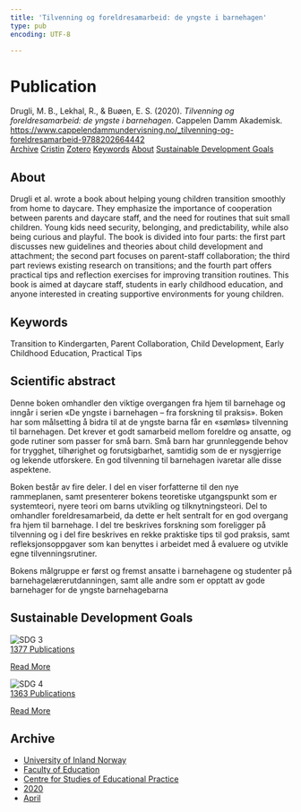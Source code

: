 ```yaml
---
title: 'Tilvenning og foreldresamarbeid: de yngste i barnehagen'
type: pub
encoding: UTF-8

---
```

<h1>Publication</h1>
<article id="csl-bib-container-4FLE74QT" class="csl-bib-container">
  <div class="csl-bib-body"> <div class="csl-entry">Drugli, M. B., Lekhal, R., &#38; Buøen, E. S. (2020). <i>Tilvenning og foreldresamarbeid: de yngste i barnehagen</i>. Cappelen Damm Akademisk. <a href="https://www.cappelendammundervisning.no/_tilvenning-og-foreldresamarbeid-9788202664442">https://www.cappelendammundervisning.no/_tilvenning-og-foreldresamarbeid-9788202664442</a></div> </div>
  <div class="csl-bib-buttons">
    <a href="#taxonomy-article-4FLE74QT" alt="archive" class="csl-bib-button">Archive</a>
    <a href="https://app.cristin.no/results/show.jsf?id=1808071" alt="Cristin" class="csl-bib-button">Cristin</a>
    <a href="http://zotero.org/groups/5881554/items/4FLE74QT" alt="Zotero" class="csl-bib-button">Zotero</a>
    <a href="#keywords-article-4FLE74QT" alt="keywords" class="csl-bib-button">Keywords</a>
    <a href="#about-article-4FLE74QT" alt="about_pub" class="csl-bib-button">About</a>
    <a href="#sdg-article-4FLE74QT" alt="sdg" class="csl-bib-button">Sustainable Development Goals</a>
  </div>
  <div id="csl-bib-meta-container-4FLE74QT"></div>
</article>
<div id="csl-bib-meta-4FLE74QT" class="csl-bib-meta">
  <article id="about-article-4FLE74QT" class="about_pub-article">
    <h1>About</h1>
    Drugli et al. wrote a book about helping young children transition smoothly from home to daycare. They emphasize the importance of cooperation between parents and daycare staff, and the need for routines that suit small children. Young kids need security, belonging, and predictability, while also being curious and playful. The book is divided into four parts: the first part discusses new guidelines and theories about child development and attachment; the second part focuses on parent-staff collaboration; the third part reviews existing research on transitions; and the fourth part offers practical tips and reflection exercises for improving transition routines. This book is aimed at daycare staff, students in early childhood education, and anyone interested in creating supportive environments for young children.
  </article>
  <article id="keywords-article-4FLE74QT" class="keywords-article">
    <h1>Keywords</h1>
    Transition to Kindergarten, Parent Collaboration, Child Development, Early Childhood Education, Practical Tips
  </article>
  <article id="abstract-article-4FLE74QT" class="abstract-article">
    <h1>Scientific abstract</h1>
    Denne boken omhandler den viktige overgangen fra hjem til barnehage og inngår i serien «De yngste i barnehagen – fra forskning til praksis». Boken har som målsetting å bidra til at de yngste barna får en «sømløs» tilvenning til barnehagen. Det krever et godt samarbeid mellom foreldre og ansatte, og gode rutiner som passer for små barn. Små barn har grunnleggende behov for trygghet, tilhørighet og forutsigbarhet, samtidig som de er nysgjerrige og lekende utforskere. En god tilvenning til barnehagen ivaretar alle disse aspektene. 
 
Boken består av fire deler. I del en viser forfatterne til den nye rammeplanen, samt presenterer bokens teoretiske utgangspunkt som er systemteori, nyere teori om barns utvikling og tilknytningsteori. Del to omhandler foreldresamarbeid, da dette er helt sentralt for en god overgang fra hjem til barnehage. I del tre beskrives forskning som foreligger på tilvenning og i del fire beskrives en rekke praktiske tips til god praksis, samt refleksjonsoppgaver som kan benyttes i arbeidet med å evaluere og utvikle egne tilvenningsrutiner. 
 
Bokens målgruppe er først og fremst ansatte i barnehagene og studenter på barnehagelærerutdanningen, samt alle andre som er opptatt av gode barnehager for de yngste barnehagebarna
  </article>
  <article id="sdg-article-4FLE74QT" class="sdg-article">
    <h1>Sustainable Development Goals</h1>
    <div class="sdg-container"><div id="sdg3" class="sdg">
        <img src="{{< params subfolder >}}images/sdg/sdg03_en.png" class="image" alt="SDG 3">
        <div class="sdg-overlay">
          <a href="{{< params subfolder >}}en/archive/?sdg=3#archive" class="sdg-publication-count"><span>1377</span> Publications</a>
          <p><a href="https://sdgs.un.org/goals/goal3" class="sdg-read-more">Read More</a></p>
        </div>
      </div> <div id="sdg4" class="sdg">
        <img src="{{< params subfolder >}}images/sdg/sdg04_en.png" class="image" alt="SDG 4">
        <div class="sdg-overlay">
          <a href="{{< params subfolder >}}en/archive/?sdg=4#archive" class="sdg-publication-count"><span>1363</span> Publications</a>
          <p><a href="https://sdgs.un.org/goals/goal4" class="sdg-read-more">Read More</a></p>
        </div>
      </div></div>
  </article>
  <article id="taxonomy-article-4FLE74QT" class="taxonomy-article">
    <h1>Archive</h1>
    <ul>
      <li><a href="{{< params subfolder >}}en/archive/?key=3DCRN523">University of Inland Norway</a></li>
      <li><a href="{{< params subfolder >}}en/archive/?key=WYNZA47F">Faculty of Education</a></li>
      <li><a href="{{< params subfolder >}}en/archive/?key=G3SEU2Z2">Centre for Studies of Educational Practice</a></li>
      <li><a href="{{< params subfolder >}}en/archive/?key=44NWEDHM">2020</a></li>
      <li><a href="{{< params subfolder >}}en/archive/?key=PDACHBYN">April</a></li>
    </ul>
  </article>
</div>
